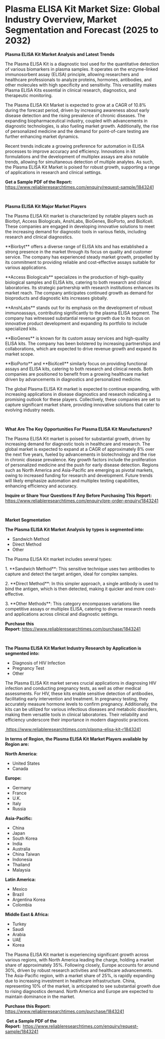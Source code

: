 <p><h1>Plasma ELISA Kit Market Size: Global Industry Overview, Market Segmentation and Forecast (2025 to 2032)</h1></p><p><strong>Plasma ELISA Kit Market Analysis and Latest Trends</strong></p>
<p><p>The Plasma ELISA Kit is a diagnostic tool used for the quantitative detection of various biomarkers in plasma samples. It operates on the enzyme-linked immunosorbent assay (ELISA) principle, allowing researchers and healthcare professionals to analyze proteins, hormones, antibodies, and other molecules with high specificity and sensitivity. This versatility makes Plasma ELISA Kits essential in clinical research, diagnostics, and therapeutic monitoring.</p><p>The Plasma ELISA Kit Market is expected to grow at a CAGR of 10.8% during the forecast period, driven by increasing awareness about early disease detection and the rising prevalence of chronic diseases. The expanding biopharmaceutical industry, coupled with advancements in diagnostic technologies, is also fueling market growth. Additionally, the rise of personalized medicine and the demand for point-of-care testing are further enhancing market dynamics.</p><p>Recent trends indicate a growing preference for automation in ELISA processes to improve accuracy and efficiency. Innovations in kit formulations and the development of multiplex assays are also notable trends, allowing for simultaneous detection of multiple analytes. As such, the Plasma ELISA Kit Market is poised for robust growth, supporting a range of applications in research and clinical settings.</p></p>
<p><strong>Get a Sample PDF of the Report:&nbsp;</strong> <a href="https://www.reliableresearchtimes.com/enquiry/request-sample/1843241?utm_campaign=2633&utm_medium=2&utm_source=Github&utm_content=ia&utm_term=19042025&utm_id=plasma-elisa-kit">https://www.reliableresearchtimes.com/enquiry/request-sample/1843241</a></p>
<p>&nbsp;</p>
<p><strong>Plasma ELISA Kit Major Market Players</strong></p>
<p><p>The Plasma ELISA Kit market is characterized by notable players such as Biorbyt, Access Biologicals, AnshLabs, BioGenes, BioPorto, and BioXcell. These companies are engaged in developing innovative solutions to meet the increasing demand for diagnostic tools in various fields, including research and clinical diagnostics.</p><p>**Biorbyt** offers a diverse range of ELISA kits and has established a strong presence in the market through its focus on quality and customer service. The company has experienced steady market growth, propelled by its commitment to providing reliable and cost-effective assays suitable for various applications.</p><p>**Access Biologicals** specializes in the production of high-quality biological samples and ELISA kits, catering to both research and clinical laboratories. Its strategic partnership with research institutions enhances its market reach. The company anticipates continued growth as demand for bioproducts and diagnostic kits increases globally.</p><p>**AnshLabs** stands out for its emphasis on the development of robust immunoassays, contributing significantly to the plasma ELISA segment. The company has witnessed substantial revenue growth due to its focus on innovative product development and expanding its portfolio to include specialized kits.</p><p>**BioGenes** is known for its custom assay services and high-quality ELISA kits. The company has been bolstered by increasing partnerships and collaborations, which are expected to drive revenue growth and expand its market scope.</p><p>**BioPorto** and **BioXcell** similarly focus on providing functional assays and ELISA kits, catering to both research and clinical needs. Both companies are positioned to benefit from a growing healthcare market driven by advancements in diagnostics and personalized medicine.</p><p>The global Plasma ELISA Kit market is expected to continue expanding, with increasing applications in disease diagnostics and research indicating a promising outlook for these players. Collectively, these companies are set to capture significant market share, providing innovative solutions that cater to evolving industry needs.</p></p>
<p>&nbsp;</p>
<p><strong>What Are The Key Opportunities For Plasma ELISA Kit Manufacturers?</strong></p>
<p><p>The Plasma ELISA Kit market is poised for substantial growth, driven by increasing demand for diagnostic tools in healthcare and research. The global market is expected to expand at a CAGR of approximately 8% over the next five years, fueled by advancements in biotechnology and the rise in chronic disease prevalence. Key growth factors include the proliferation of personalized medicine and the push for early disease detection. Regions such as North America and Asia-Pacific are emerging as pivotal markets, owing to increased funding for research and development. Future trends will likely emphasize automation and multiplex testing capabilities, enhancing efficiency and accuracy.</p></p>
<p><strong>Inquire or Share Your Questions If Any Before Purchasing This Report:</strong> <a href="https://www.reliableresearchtimes.com/enquiry/pre-order-enquiry/1843241?utm_campaign=2633&utm_medium=2&utm_source=Github&utm_content=ia&utm_term=19042025&utm_id=plasma-elisa-kit">https://www.reliableresearchtimes.com/enquiry/pre-order-enquiry/1843241</a></p>
<p>&nbsp;</p>
<p><strong>Market Segmentation</strong></p>
<p><strong>The Plasma ELISA Kit Market Analysis by types is segmented into:</strong></p>
<p><ul><li>Sandwich Method</li><li>Direct Method</li><li>Other</li></ul></p>
<p><p>The Plasma ELISA Kit market includes several types: </p><p>1. **Sandwich Method**: This sensitive technique uses two antibodies to capture and detect the target antigen, ideal for complex samples.</p><p>2. **Direct Method**: In this simpler approach, a single antibody is used to bind the antigen, which is then detected, making it quicker and more cost-effective.</p><p>3. **Other Methods**: This category encompasses variations like competitive assays or multiplex ELISA, catering to diverse research needs and applications across clinical and diagnostic settings.</p></p>
<p><strong>Purchase this Report:&nbsp;</strong><a href="https://www.reliableresearchtimes.com/purchase/1843241?utm_campaign=2633&utm_medium=2&utm_source=Github&utm_content=ia&utm_term=19042025&utm_id=plasma-elisa-kit">https://www.reliableresearchtimes.com/purchase/1843241</a></p>
<p>&nbsp;</p>
<p><strong>The Plasma ELISA Kit Market Industry Research by Application is segmented into:</strong></p>
<p><ul><li>Diagnosis of HIV Infection</li><li>Pregnancy Test</li><li>Other</li></ul></p>
<p><p>The Plasma ELISA Kit market serves crucial applications in diagnosing HIV infection and conducting pregnancy tests, as well as other medical assessments. For HIV, these kits enable sensitive detection of antibodies, facilitating early intervention and treatment. In pregnancy testing, they accurately measure hormone levels to confirm pregnancy. Additionally, the kits can be utilized for various infectious diseases and metabolic disorders, making them versatile tools in clinical laboratories. Their reliability and efficiency underscore their importance in modern diagnostic practices.</p></p>
<p><a href="https://www.reliableresearchtimes.com/plasma-elisa-kit-r1843241?utm_campaign=2633&utm_medium=2&utm_source=Github&utm_content=ia&utm_term=19042025&utm_id=plasma-elisa-kit">&nbsp;https://www.reliableresearchtimes.com/plasma-elisa-kit-r1843241</a></p>
<p><strong>In terms of Region, the Plasma ELISA Kit Market Players available by Region are:</strong></p>
<p>
    <p> <strong> North America: </strong>
        <ul>
            <li>United States</li>
            <li>Canada</li>
        </ul>
        </p> 
    <p> <strong> Europe: </strong>
        <ul>
            <li>Germany</li>
            <li>France</li>
            <li>U.K.</li>
            <li>Italy</li>
            <li>Russia</li>
        </ul>
        </p> 
    <p> <strong> Asia-Pacific: </strong>
        <ul>
            <li>China</li>
            <li>Japan</li>
            <li>South Korea</li>
            <li>India</li>
            <li>Australia</li>
            <li>China Taiwan</li>
            <li>Indonesia</li>
            <li>Thailand</li>
            <li>Malaysia</li>
        </ul>
        </p> 
    <p> <strong> Latin America: </strong>
        <ul>
            <li>Mexico</li>
            <li>Brazil</li>
            <li>Argentina Korea</li>
            <li>Colombia</li>
        </ul>
        </p> 
    <p> <strong> Middle East & Africa: </strong>
        <ul>
            <li>Turkey</li>
            <li>Saudi</li>
            <li>Arabia</li>
            <li>UAE</li>
            <li>Korea</li>
        </ul>
    </p>
    </p>
<p><p>The Plasma ELISA Kit market is experiencing significant growth across various regions, with North America leading the charge, holding a market share of approximately 35%. Following closely, Europe accounts for around 30%, driven by robust research activities and healthcare advancements. The Asia-Pacific region, with a market share of 25%, is rapidly expanding due to increasing investment in healthcare infrastructure. China, representing 10% of the market, is anticipated to see substantial growth due to rising diagnostics demand. North America and Europe are expected to maintain dominance in the market.</p></p>
<p><strong>Purchase this Report: </strong><a href="https://www.reliableresearchtimes.com/purchase/1843241?utm_campaign=2633&utm_medium=2&utm_source=Github&utm_content=ia&utm_term=19042025&utm_id=plasma-elisa-kit">https://www.reliableresearchtimes.com/purchase/1843241</a></p>
<p>&nbsp;<strong>Get a Sample PDF of the Report:&nbsp;&nbsp;</strong><a href="https://www.reliableresearchtimes.com/enquiry/request-sample/1843241?utm_campaign=2633&utm_medium=2&utm_source=Github&utm_content=ia&utm_term=19042025&utm_id=plasma-elisa-kit">https://www.reliableresearchtimes.com/enquiry/request-sample/1843241</a></p>
<p><strong></strong></p>
<p><p></p><p></p><p></p></p>